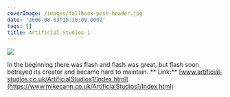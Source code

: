 ```yaml
---
coverImage: /images/fallback-post-header.jpg
date: '2006-08-03T15:10:09.000Z'
tags: []
title: Artificial-Studios 1
---
```


![](/wp-content/uploads/Image/artstu1.jpg)

In the beginning there was flash and flash was great, but flash soon betrayed its creator and became hard to maintain.
**
Link:** [www.artificial-studios.co.uk/ArtificialStudios1/Index.html](https://www.mikecann.co.uk/ArtificialStudios1/Index.html)
